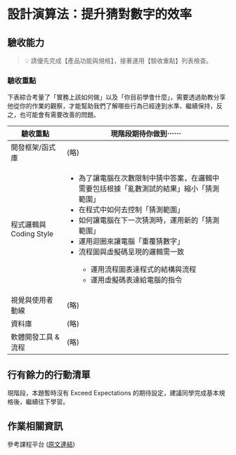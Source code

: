 # 設計演算法：提升猜對數字的效率

## 驗收能力

> 💡  請優先完成【產品功能與規格】，接著運用【驗收重點】列表檢查。

  
### 驗收重點

下表綜合考量了「實務上該如何做」以及「你目前學會什麼」，需要透過助教分享他從你的作業的觀察，才能幫助我們了解哪些行為已經達到水準、繼續保持，反之，也可能會有需要改善的問題。

<table>
  <thead>
    <tr>
      <th>驗收重點</td>
      <th>現階段期待你做到⋯⋯</td>
    </tr>
  </thead>
  <tbody>
    <tr>
      <td>開發框架/函式庫</td>
      <td>(略)</td>
    </tr>
    <tr>
      <td>程式邏輯與 Coding Style</td>
      <td>
        <ul>
          <li>為了讓電腦在次數限制中猜中答案，在邏輯中需要包括根據「亂數測試的結果」縮小「猜測範圍」</li>
          <li>在程式中如何去控制「猜測範圍」</li>
          <li>如何讓電腦在下一次猜測時，運用新的「猜測範圍」</li>
          <li>運用迴圈來讓電腦「重覆猜數字」</li>
          <li>流程圖與虛擬碼呈現的邏輯需一致</li>
          <ul>
            <li>運用流程圖表達程式的結構與流程</li>
            <li>運用虛擬碼表達給電腦的指令</li>
          </ul>
        </ul>
      </td>
    </tr>
      <tr>
      <td>視覺與使用者動線</td>
      <td>(略)</td>
    </tr>
    <tr>
      <td>資料庫</td>
      <td>(略)</td>
    </tr>
      <tr>
      <td>軟體開發工具 & 流程</td>
      <td>(略)</td>
    </tr>
  </tbody>
</table>

## 行有餘力的行動清單

現階段，本題暫時沒有 Exceed Expectations 的期待設定，建議同學完成基本規格後，繼續往下學習。

## 作業相關資訊

參考課程平台 (<a href="https://lighthouse.alphacamp.co/courses/39/assignments/1206" target="_blank">原文連結</a>)
